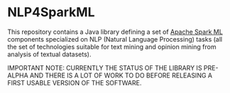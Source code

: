 # NLP4SparkML
This repository contains a Java library defining a set of [Apache Spark ML](https://spark.apache.org/docs/latest/ml-guide.html) components specialized on NLP (Natural Language Processing) tasks (all the set of technologies 
suitable for text mining and opinion mining from analysis of textual datasets).

IMPORTANT NOTE:  CURRENTLY THE STATUS OF THE LIBRARY IS PRE-ALPHA AND THERE IS A LOT OF WORK TO DO BEFORE RELEASING A FIRST USABLE VERSION OF THE SOFTWARE.
